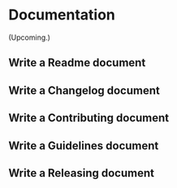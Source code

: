 # Documentation

(Upcoming.)

## Write a Readme document

## Write a Changelog document

## Write a Contributing document

## Write a Guidelines document

## Write a Releasing document
